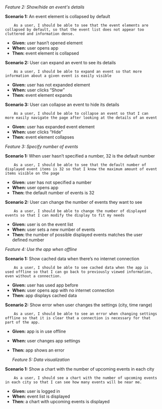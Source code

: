 _Feature 2: Show/hide an event's details_

**Scenario 1:** An event element is collapsed by default


        As a user, I should be able to see that the event elements are collapsed by default, so that the event list does not appear too cluttered and information dense.



*   **Given:** user hasn’t opened element
*   **When:** user opens app
*   **Then:** event element is collapsed

**Scenario 2:** User can expand an event to see its details


        As a user, I should be able to expand an event so that more information about a given event is easily visible



*   **Given:** user has not expanded element
*   **When:** user clicks “Show”
*   **Then:** event element expands

**Scenario 3:** User can collapse an event to hide its details


        As a user, I should be able to collapse an event so that I can more easily navigate the page after looking at the details of an event



*   **Given:** user has expanded event element
*   **When:** user clicks “Hide”
*   **Then:** event element collapses

_Feature 3: Specify number of events_

**Scenario 1:** When user hasn’t specified a number, 32 is the default number


        As a user, I should be able to see that the default number of displayed event items is 32 so that I know the maximum amount of event items visible on the page



*   **Given:** user has not specified a number
*   **When:** user opens app
*   **Then:** the default number of events is 32

**Scenario 2:** User can change the number of events they want to see


        As a user, I should be able to change the number of displayed events so that I can modify the display to fit my needs



*   **Given:** user is on the event list
*   **When:** user sets a new number of events 
*   **Then:** the number of possible displayed events matches the user defined number

_Feature 4: Use the app when offline_

**Scenario 1:** Show cached data when there’s no internet connection


        As a user, I should be able to see cached data when the app is used offline so that I can go back to previously viewed information, even without a connection. 



*   **Given:** user has used app before
*   **When:** user opens app with no internet connection
*   **Then:** app displays cached data

**Scenario 2:** Show error when user changes the settings (city, time range)


        As a user, I should be able to see an error when changing settings offline so that it is clear that a connection is necessary for that part of the app. 



*   **Given:** app is in use offline
*   **When:** user changes app settings 
*   **Then:** app shows an error 

    _Feature 5: Data visualization_


**Scenario 1:** Show a chart with the number of upcoming events in each city


        As a user, I should see a chart with the number of upcoming events in each city so that I can see how many events will be near me. 



*   **Given:** user is logged in
*   **When:** event list is displayed
*   **Then:** a chart with upcoming events is displayed